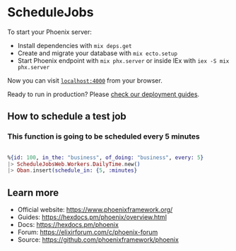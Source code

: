 # ScheduleJobs

To start your Phoenix server:

  * Install dependencies with `mix deps.get`
  * Create and migrate your database with `mix ecto.setup`
  * Start Phoenix endpoint with `mix phx.server` or inside IEx with `iex -S mix phx.server`

Now you can visit [`localhost:4000`](http://localhost:4000) from your browser.

Ready to run in production? Please [check our deployment guides](https://hexdocs.pm/phoenix/deployment.html).

## How to schedule a test job
### This function is going to be scheduled every 5 minutes 
```elixir

%{id: 100, in_the: "business", of_doing: "business", every: 5}
|> ScheduleJobsWeb.Workers.DailyTime.new()
|> Oban.insert(schedule_in: {5, :minutes}
```

## Learn more

  * Official website: https://www.phoenixframework.org/
  * Guides: https://hexdocs.pm/phoenix/overview.html
  * Docs: https://hexdocs.pm/phoenix
  * Forum: https://elixirforum.com/c/phoenix-forum
  * Source: https://github.com/phoenixframework/phoenix
